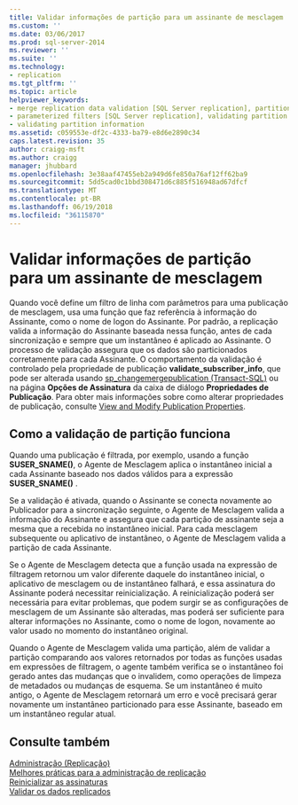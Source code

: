 ```yaml
---
title: Validar informações de partição para um assinante de mesclagem | Microsoft Docs
ms.custom: ''
ms.date: 03/06/2017
ms.prod: sql-server-2014
ms.reviewer: ''
ms.suite: ''
ms.technology:
- replication
ms.tgt_pltfrm: ''
ms.topic: article
helpviewer_keywords:
- merge replication data validation [SQL Server replication], partitions
- parameterized filters [SQL Server replication], validating partition information
- validating partition information
ms.assetid: c059553e-df2c-4333-ba79-e8d6e2890c34
caps.latest.revision: 35
author: craigg-msft
ms.author: craigg
manager: jhubbard
ms.openlocfilehash: 3e38aaf47455eb2a949d6fe850a76af12ff62ba9
ms.sourcegitcommit: 5dd5cad0c1bbd308471d6c885f516948ad67dfcf
ms.translationtype: MT
ms.contentlocale: pt-BR
ms.lasthandoff: 06/19/2018
ms.locfileid: "36115870"
---
```

# <a name="validate-partition-information-for-a-merge-subscriber"></a>Validar informações de partição para um assinante de mesclagem
  Quando você define um filtro de linha com parâmetros para uma publicação de mesclagem, usa uma função que faz referência à informação do Assinante, como o nome de logon do Assinante. Por padrão, a replicação valida a informação do Assinante baseada nessa função, antes de cada sincronização e sempre que um instantâneo é aplicado ao Assinante. O processo de validação assegura que os dados são particionados corretamente para cada Assinante. O comportamento da validação é controlado pela propriedade de publicação **validate_subscriber_info**, que pode ser alterada usando [sp_changemergepublication &#40;Transact-SQL&#41;](/sql/relational-databases/system-stored-procedures/sp-changemergepublication-transact-sql) ou na página **Opções de Assinatura** da caixa de diálogo **Propriedades de Publicação**. Para obter mais informações sobre como alterar propriedades de publicação, consulte [View and Modify Publication Properties](publish/view-and-modify-publication-properties.md).  
  
## <a name="how-partition-validation-works"></a>Como a validação de partição funciona  
 Quando uma publicação é filtrada, por exemplo, usando a função **SUSER_SNAME()**, o Agente de Mesclagem aplica o instantâneo inicial a cada Assinante baseado nos dados válidos para a expressão **SUSER_SNAME()** .  
  
 Se a validação é ativada, quando o Assinante se conecta novamente ao Publicador para a sincronização seguinte, o Agente de Mesclagem valida a informação do Assinante e assegura que cada partição de assinante seja a mesma que a recebida no instantâneo inicial. Para cada mesclagem subsequente ou aplicativo de instantâneo, o Agente de Mesclagem valida a partição de cada Assinante.  
  
 Se o Agente de Mesclagem detecta que a função usada na expressão de filtragem retornou um valor diferente daquele do instantâneo inicial, o aplicativo de mesclagem ou de instantâneo falhará, e essa assinatura do Assinante poderá necessitar reinicialização. A reinicialização poderá ser necessária para evitar problemas, que podem surgir se as configurações de mesclagem de um Assinante são alteradas, mas poderá ser suficiente para alterar informações no Assinante, como o nome de logon, novamente ao valor usado no momento do instantâneo original.  
  
 Quando o Agente de Mesclagem valida uma partição, além de validar a partição comparando aos valores retornados por todas as funções usadas em expressões de filtragem, o agente também verifica se o instantâneo foi gerado antes das mudanças que o invalidem, como operações de limpeza de metadados ou mudanças de esquema. Se um instantâneo é muito antigo, o Agente de Mesclagem retornará um erro e você precisará gerar novamente um instantâneo particionado para esse Assinante, baseado em um instantâneo regular atual.  
  
## <a name="see-also"></a>Consulte também  
 [Administração &#40;Replicação&#41;](administration/administration-replication.md)   
 [Melhores práticas para a administração de replicação](administration/best-practices-for-replication-administration.md)   
 [Reinicializar as assinaturas](reinitialize-subscriptions.md)   
 [Validar os dados replicados](validate-replicated-data.md)  
  
  
